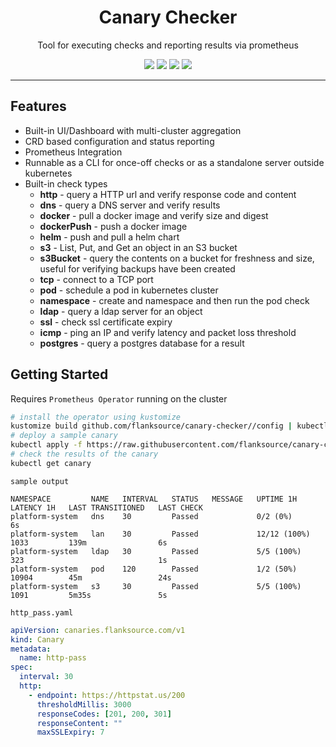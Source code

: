 

<h1 align="center">Canary Checker</h1>
  <p align="center">Tool for executing checks and reporting results via prometheus</p>
<p align="center">
<a href="https://circleci.com/gh/flanksource/canary-checker"><img src="https://circleci.com/gh/flanksource/canary-checker.svg?style=svg"></a>
<a href="https://goreportcard.com/report/github.com/flanksource/canary-checker"><img src="https://goreportcard.com/badge/github.com/flanksource/canary-checker"></a>
<img src="https://img.shields.io/github/license/flanksource/canary-checker.svg?style=flat-square"/>
<a href="https://canary-checker.docs.flanksource.com"> <img src="https://img.shields.io/badge/☰-Docs-lightgrey.svg"/> </a>
</p>

---
## Features

* Built-in UI/Dashboard with multi-cluster aggregation
* CRD based configuration and status reporting
* Prometheus Integration
* Runnable as a CLI for once-off checks or as a standalone server outside kubernetes
* Built-in check types
  * **http** - query a HTTP url and verify response code and content
  * **dns** - query a DNS server and verify results
  * **docker** - pull a docker image and verify size and digest
  * **dockerPush** - push a docker image
  * **helm** - push and pull a helm chart
  * **s3** - List, Put, and Get an object in an S3 bucket
  * **s3Bucket** - query the contents on a bucket for freshness and size, useful for verifying backups have been created
  * **tcp** - connect to a TCP port
  * **pod** - schedule a pod in kubernetes cluster
  * **namespace** - create and namespace and then run the pod check
  * **ldap** - query a ldap server for an object
  * **ssl** - check ssl certificate expiry
  * **icmp** - ping an IP and verify latency and packet loss threshold
  * **postgres** - query a postgres database for a result

## Getting Started

Requires `Prometheus Operator` running on the cluster

```bash
# install the operator using kustomize
kustomize build github.com/flanksource/canary-checker//config | kubectl apply -f -
# deploy a sample canary
kubectl apply -f https://raw.githubusercontent.com/flanksource/canary-checker/master/fixtures-crd/http_pass.yaml
# check the results of the canary
kubectl get canary
```
`sample output`
```
NAMESPACE         NAME   INTERVAL   STATUS   MESSAGE   UPTIME 1H      LATENCY 1H   LAST TRANSITIONED   LAST CHECK
platform-system   dns    30         Passed             0/2 (0%)                                        6s
platform-system   lan    30         Passed             12/12 (100%)   1033         139m                6s
platform-system   ldap   30         Passed             5/5 (100%)     323                              1s
platform-system   pod    120        Passed             1/2 (50%)      10904        45m                 24s
platform-system   s3     30         Passed             5/5 (100%)     1091         5m35s               5s
```

`http_pass.yaml`

```yaml
apiVersion: canaries.flanksource.com/v1
kind: Canary
metadata:
  name: http-pass
spec:
  interval: 30
  http:
    - endpoint: https://httpstat.us/200
      thresholdMillis: 3000
      responseCodes: [201, 200, 301]
      responseContent: ""
      maxSSLExpiry: 7
```

